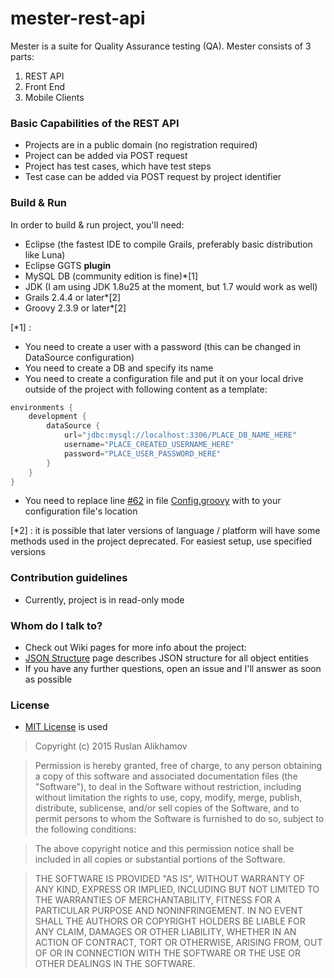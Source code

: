 # mester-rest-api #

Mester is a suite for Quality Assurance testing (QA).
Mester consists of 3 parts:

1. REST API
2. Front End
3. Mobile Clients

### Basic Capabilities of the REST API ###

* Projects are in a public domain (no registration required)
* Project can be added via POST request
* Project has test cases, which have test steps
* Test case can be added via POST request by project identifier

### Build & Run ###

In order to build & run project, you'll need:

* Eclipse (the fastest IDE to compile Grails, preferably basic distribution like Luna)
* Eclipse GGTS **plugin**
* MySQL DB (community edition is fine)*[1]
* JDK (I am using JDK 1.8u25 at the moment, but 1.7 would work as well)
* Grails 2.4.4 or later*[2]
* Groovy 2.3.9 or later*[2]

[*1] : 

* You need to create a user with a password (this can be changed in DataSource configuration)
* You need to create a DB and specify its name
* You need to create a configuration file and put it on your local drive outside of the project with following content as a template:
```groovy
environments {
	development {
		dataSource {
			url="jdbc:mysql://localhost:3306/PLACE_DB_NAME_HERE"
			username="PLACE_CREATED_USERNAME_HERE"
			password="PLACE_USER_PASSWORD_HERE"
		}
	}
}
```
* You need to replace line [#62](https://github.com/art-divin/mester-rest-api/blob/develop/grails-app/conf/Config.groovy#L62) in file [Config.groovy](/grails-app/conf/Config.groovy) with to your configuration file's location

[*2] : it is possible that later versions of language / platform will have some methods used in the project deprecated. For easiest setup, use specified versions

### Contribution guidelines ###

* Currently, project is in read-only mode

### Whom do I talk to? ###

* Check out Wiki pages for more info about the project:
 * [JSON Structure](https://github.com/art-divin/mester-rest-api/wiki/JSON-Structure) page describes JSON structure for all object entities
* If you have any further questions, open an issue and I'll answer as soon as possible

### License ###

* [MIT License](http://opensource.org/licenses/MIT) is used

> Copyright (c) 2015 Ruslan Alikhamov

> Permission is hereby granted, free of charge, to any person obtaining a copy of this software and associated documentation files (the "Software"), to deal in the Software without restriction, including without limitation the rights to use, copy, modify, merge, publish, distribute, sublicense, and/or sell copies of the Software, and to permit persons to whom the Software is furnished to do so, subject to the following conditions:

> The above copyright notice and this permission notice shall be included in all copies or substantial portions of the Software.

> THE SOFTWARE IS PROVIDED "AS IS", WITHOUT WARRANTY OF ANY KIND, EXPRESS OR IMPLIED, INCLUDING BUT NOT LIMITED TO THE WARRANTIES OF MERCHANTABILITY, FITNESS FOR A PARTICULAR PURPOSE AND NONINFRINGEMENT. IN NO EVENT SHALL THE AUTHORS OR COPYRIGHT HOLDERS BE LIABLE FOR ANY CLAIM, DAMAGES OR OTHER LIABILITY, WHETHER IN AN ACTION OF CONTRACT, TORT OR OTHERWISE, ARISING FROM, OUT OF OR IN CONNECTION WITH THE SOFTWARE OR THE USE OR OTHER DEALINGS IN THE SOFTWARE.
